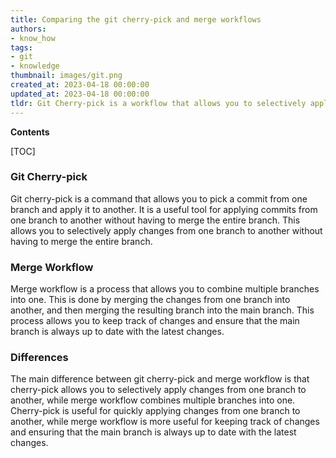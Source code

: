 ```yaml
---
title: Comparing the git cherry-pick and merge workflows
authors:
- know_how
tags:
- git
- knowledge
thumbnail: images/git.png
created_at: 2023-04-18 00:00:00
updated_at: 2023-04-18 00:00:00
tldr: Git Cherry-pick is a workflow that allows you to selectively apply commits from one branch to another, while Merge Workflow is a workflow that combines the changes from two branches into a single branch.
---
```


**Contents**

[TOC]

### Git Cherry-pick
Git cherry-pick is a command that allows you to pick a commit from one branch and apply it to another. It is a useful tool for applying commits from one branch to another without having to merge the entire branch. This allows you to selectively apply changes from one branch to another without having to merge the entire branch.

### Merge Workflow
Merge workflow is a process that allows you to combine multiple branches into one. This is done by merging the changes from one branch into another, and then merging the resulting branch into the main branch. This process allows you to keep track of changes and ensure that the main branch is always up to date with the latest changes.

### Differences
The main difference between git cherry-pick and merge workflow is that cherry-pick allows you to selectively apply changes from one branch to another, while merge workflow combines multiple branches into one. Cherry-pick is useful for quickly applying changes from one branch to another, while merge workflow is more useful for keeping track of changes and ensuring that the main branch is always up to date with the latest changes.
